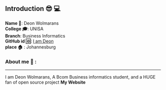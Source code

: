 ## Introduction :sunglasses: :computer:
**Name :name_badge:**:     Deon Wolmarans
<br>
**College :mortar_board:**: UNISA
<br>
**Branch**: Business Informatics
<br>
**GitHub id :id:**: [I am Deon](https://github.com/deonw169)
<br>
**place :house:** : Johannesburg
### About me :boy: :
---
I am Deon Wolmarans, A Bcom Business informatics student, and a HUGE fan of open source project
**My Website**

